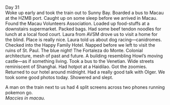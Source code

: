Day 31  
Woke up early and took the train out to Sunny Bay. Boarded a bus to Macau at the HZMB port. Caught up on some sleep before we arrived in Macau. Found the Macau Volunteers Association. Loaded up food-stuffs at a downstairs supermarket. Packed bags. Had some beef tendon noodles for lunch at a local food court. Laura from AVSM drove us to visit a home for the blind. Place is really nice. Laura told us about dog racing—canidromes. Checked into the Happy Family Hotel. Napped before we left to visit the ruins of St. Paul. The blue night\! The Fortaleza do Monte. Colonial architecture, mesh of past and future. A building resembling Howl’s moving castle—as if something living. Took a bus to the Venetian. Wide streets reminiscent of Shanghai. Had hotpot at a Haidilao. Got the zoomies. Returned to our hotel around midnight. Had a really good talk with Olger. We took some good photos today. Showered and slept. 

A man on the train next to us had 4 split screens across two phones running pokemon go.   
*Maccies in macau.*
